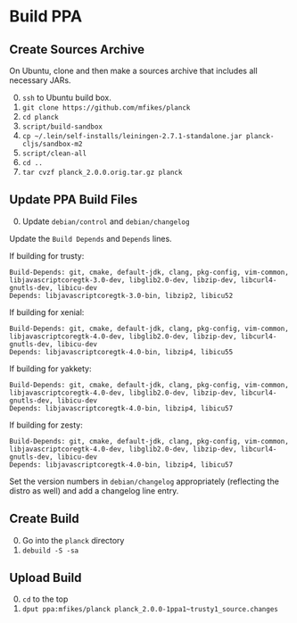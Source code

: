 # Build PPA

## Create Sources Archive

On Ubuntu, clone and then make a sources archive that includes all necessary JARs.

0. `ssh` to Ubuntu build box.
0. `git clone https://github.com/mfikes/planck`
0. `cd planck`
0. `script/build-sandbox`
0. `cp ~/.lein/self-installs/leiningen-2.7.1-standalone.jar planck-cljs/sandbox-m2`
0. `script/clean-all`
0. `cd ..`
0. `tar cvzf planck_2.0.0.orig.tar.gz planck`

## Update PPA Build Files

0. Update `debian/control` and `debian/changelog`

Update the `Build Depends` and `Depends` lines.

If building for trusty:

```
Build-Depends: git, cmake, default-jdk, clang, pkg-config, vim-common, libjavascriptcoregtk-3.0-dev, libglib2.0-dev, libzip-dev, libcurl4-gnutls-dev, libicu-dev
Depends: libjavascriptcoregtk-3.0-bin, libzip2, libicu52
```

If building for xenial:

```
Build-Depends: git, cmake, default-jdk, clang, pkg-config, vim-common, libjavascriptcoregtk-4.0-dev, libglib2.0-dev, libzip-dev, libcurl4-gnutls-dev, libicu-dev
Depends: libjavascriptcoregtk-4.0-bin, libzip4, libicu55
```

If building for yakkety:

```
Build-Depends: git, cmake, default-jdk, clang, pkg-config, vim-common, libjavascriptcoregtk-4.0-dev, libglib2.0-dev, libzip-dev, libcurl4-gnutls-dev, libicu-dev
Depends: libjavascriptcoregtk-4.0-bin, libzip4, libicu57
```

If building for zesty:

```
Build-Depends: git, cmake, default-jdk, clang, pkg-config, vim-common, libjavascriptcoregtk-4.0-dev, libglib2.0-dev, libzip-dev, libcurl4-gnutls-dev, libicu-dev
Depends: libjavascriptcoregtk-4.0-bin, libzip4, libicu57
```

Set the version numbers in `debian/changelog` appropriately (reflecting the distro as well) and add a changelog line entry.


## Create Build

0. Go into the `planck` directory
0. `debuild -S -sa`

## Upload Build

0. `cd` to the top
0. `dput ppa:mfikes/planck planck_2.0.0-1ppa1~trusty1_source.changes`
